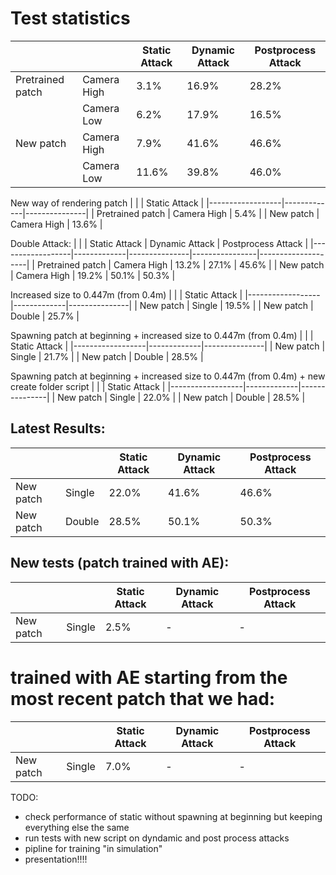 # Test statistics


|                  |             | Static Attack | Dynamic Attack | Postprocess Attack |
|------------------|-------------|---------------|----------------|--------------------|
| Pretrained patch | Camera High | 3.1%          | 16.9%          | 28.2%              |
|                  | Camera Low  | 6.2%          | 17.9%          | 16.5%              |
| New patch        | Camera High | 7.9%          | 41.6%          | 46.6%              |
|                  | Camera Low  | 11.6%         | 39.8%          | 46.0%              |


New way of rendering patch
|                  |             | Static Attack |
|------------------|-------------|---------------|
| Pretrained patch | Camera High | 5.4%          |
| New patch        | Camera High | 13.6%         |


Double Attack:
|                  |             | Static Attack | Dynamic Attack | Postprocess Attack |
|------------------|-------------|---------------|----------------|--------------------|
| Pretrained patch | Camera High | 13.2%         | 27.1%          | 45.6%              |
| New patch        | Camera High | 19.2%         | 50.1%          | 50.3%              |

Increased size to 0.447m (from 0.4m)
|                  |             | Static Attack |
|------------------|-------------|---------------|
| New patch        | Single      | 19.5%         |
| New patch        | Double      | 25.7%         |

Spawning patch at beginning + increased size to 0.447m (from 0.4m)
|                  |             | Static Attack |
|------------------|-------------|---------------|
| New patch        | Single      | 21.7%         |
| New patch        | Double      | 28.5%         |

Spawning patch at beginning + increased size to 0.447m (from 0.4m) + new create folder script
|                  |             | Static Attack |
|------------------|-------------|---------------|
| New patch        | Single      | 22.0%         |
| New patch        | Double      | 28.5%         |

## Latest Results:
|                  |             | Static Attack | Dynamic Attack | Postprocess Attack |
|------------------|-------------|---------------|----------------|--------------------|
| New patch        | Single      | 22.0%         | 41.6%          | 46.6%              |
| New patch        | Double      | 28.5%         | 50.1%          | 50.3%              |



## New tests (patch trained with AE):
|                  |             | Static Attack | Dynamic Attack | Postprocess Attack |
|------------------|-------------|---------------|----------------|--------------------|
| New patch        | Single      | 2.5%          | -              | -                  |

# trained with AE starting from the most recent patch that we had:
|                  |             | Static Attack | Dynamic Attack | Postprocess Attack |
|------------------|-------------|---------------|----------------|--------------------|
| New patch        | Single      | 7.0%          | -              | -                  |


TODO:
- check performance of static without spawning at beginning but keeping everything else the same
- run tests with new script on dyndamic and post process attacks
- pipline for training "in simulation"
- presentation!!!!
